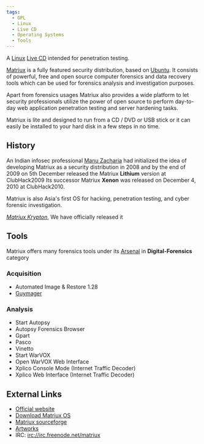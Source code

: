```yaml
---
tags:
  - GPL
  - Linux
  - Live CD
  - Operating Systems
  - Tools
---
```

A [Linux](linux.md) [Live CD](live_cd.md) intended for penetration testing.

[Matriux](matriux.md) is a fully featured security distribution,
based on [Ubuntu](ubuntu.md). It consists of powerful, free and
open source computer forensics and data recovery tools which can be used
for forensics analysis and investigation purposes.

Apart from forensics usages Matriux also provides a wide platform to let
security professionals utilize the power of open source to perform
day-to-day web application penetration testing and server hardening
tasks.

Matriux is lite and designed to run from a CD / DVD or USB stick or it
can easily be installed to your hard disk in a few steps in no time.

## History

An Indian infosec professional [Manu Zacharia](https://manuzacharia.blogspot.com/)
had initialized the idea of developing Matriux as a security distribution in
2008 and by the end of 2009 on 5th December released the Matriux **Lithium**
version at ClubHack2009 Its successor Matriux **Xenon** was released on
December 4, 2010 at ClubHack2010.

Matriux is also Asia's first OS for hacking, penetration testing, and
cyber forensic investigation.

[*Matriux Krypton*](http://www.matriux.com/index.php?page=download), We
have officially released it

## Tools

Matriux offers many forensics tools under its
[Arsenal](http://www.matriux.com/index.php?page=arsenal) in
**Digital-Forensics** category

### Acquisition

* Automated Image & Restore 1.28
* [Guymager](guymager.md)

### Analysis

* Start Autopsy
* Autopsy Forensics Browser
* Gpart
* Pasco
* Vinetto
* Start WarVOX
* Open WarVOX Web Interface
* Xplico Console Mode (Internet Traffic Decoder)
* Xplico Web Interface (Internet Traffic Decoder)

## External Links

* [Official website](http://www.matriux.com/index.php)
* [Download Matriux OS](http://www.matriux.com/index.php?page=download)
* [Matriux sourceforge](https://sourceforge.net/projects/matriux/)
* [Artworks](http://matriux.com/index.php?page=art-de-matriux)
* IRC: <irc://irc.freenode.net/matriux>

